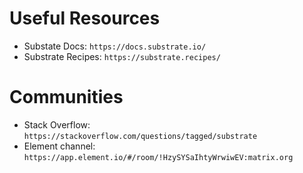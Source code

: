 # Useful Resources
- Substate Docs: `https://docs.substrate.io/`
- Substrate Recipes: `https://substrate.recipes/`

# Communities
- Stack Overflow: `https://stackoverflow.com/questions/tagged/substrate`
- Element channel: `https://app.element.io/#/room/!HzySYSaIhtyWrwiwEV:matrix.org`